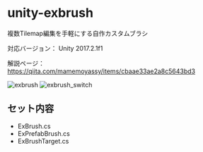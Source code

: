 # unity-exbrush

複数Tilemap編集を手軽にする自作カスタムブラシ

対応バージョン：
Unity 2017.2.1f1

解説ページ：
https://qiita.com/mamemoyassy/items/cbaae33ae2a8c5643bd3

![exbrush](https://user-images.githubusercontent.com/47772471/53007068-daea8300-3479-11e9-8fcc-d7bd3aad2b89.gif)
![exbrush_switch](https://user-images.githubusercontent.com/47772471/53007090-e50c8180-3479-11e9-8f0e-6be29d5e7a9f.gif)

## セット内容

- ExBrush.cs
- ExPrefabBrush.cs
- ExBrushTarget.cs
